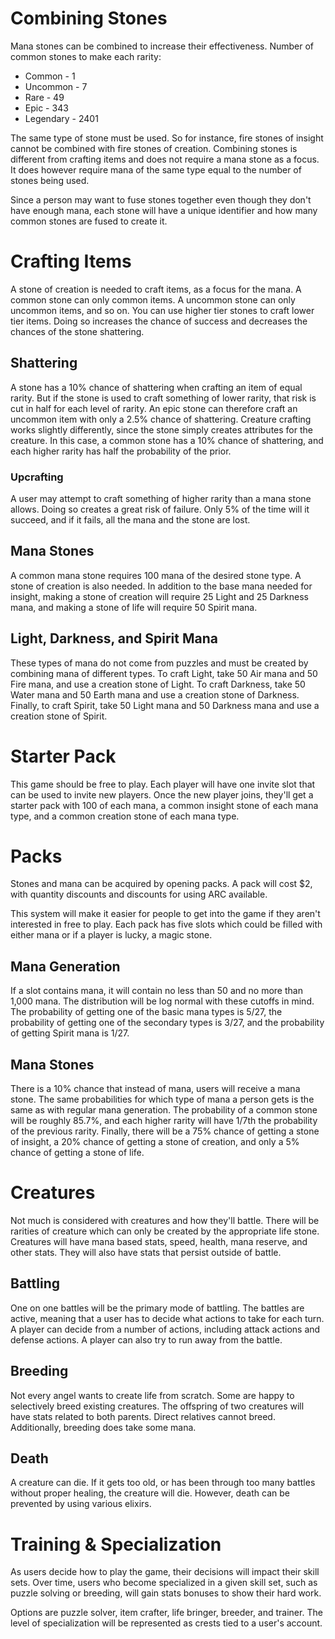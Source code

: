 # Combining Stones

Mana stones can be combined to increase their effectiveness. Number of common stones to make each rarity:

- Common - 1
- Uncommon - 7
- Rare - 49
- Epic - 343
- Legendary - 2401

The same type of stone must be used. So for instance, fire stones of insight cannot be combined with fire stones of creation. Combining stones is different from crafting items and does not require a mana stone as a focus. It does however require mana of the same type equal to the number of stones being used.

Since a person may want to fuse stones together even though they don't have enough mana, each stone will have a unique identifier and how many common stones are fused to create it.

# Crafting Items

A stone of creation is needed to craft items, as a focus for the mana. A common stone can only common items. A uncommon stone can only uncommon items, and so on. You can use higher tier stones to craft lower tier items. Doing so increases the chance of success and decreases the chances of the stone shattering.

## Shattering

A stone has a 10% chance of shattering when crafting an item of equal rarity. But if the stone is used to craft something of lower rarity, that risk is cut in half for each level of rarity. An epic stone can therefore craft an uncommon item with only a 2.5% chance of shattering. Creature crafting works slightly differently, since the stone simply creates attributes for the creature. In this case, a common stone has a 10% chance of shattering, and each higher rarity has half the probability of the prior.

### Upcrafting

A user may attempt to craft something of higher rarity than a mana stone allows. Doing so creates a great risk of failure. Only 5% of the time will it succeed, and if it fails, all the mana and the stone are lost.

## Mana Stones

A common mana stone requires 100 mana of the desired stone type. A stone of creation is also needed. In addition to the base mana needed for insight, making a stone of creation will require 25 Light and 25 Darkness mana, and making a stone of life will require 50 Spirit mana.

## Light, Darkness, and Spirit Mana

These types of mana do not come from puzzles and must be created by combining mana of different types. To craft Light, take 50 Air mana and 50 Fire mana, and use a creation stone of Light. To craft Darkness, take 50 Water mana and 50 Earth mana and use a creation stone of Darkness. Finally, to craft Spirit, take 50 Light mana and 50 Darkness mana and use a creation stone of Spirit.

# Starter Pack

This game should be free to play. Each player will have one invite slot that can be used to invite new players. Once the new player joins, they'll get a starter pack with 100 of each mana, a common insight stone of each mana type, and a common creation stone of each mana type.

# Packs

Stones and mana can be acquired by opening packs. A pack will cost $2, with quantity discounts and discounts for using ARC available.

This system will make it easier for people to get into the game if they aren't interested in free to play. Each pack has five slots which could be filled with either mana or if a player is lucky, a magic stone.

## Mana Generation

If a slot contains mana, it will contain no less than 50 and no more than 1,000 mana. The distribution will be log normal with these cutoffs in mind. The probability of getting one of the basic mana types is 5/27, the probability of getting one of the secondary types is 3/27, and the probability of getting Spirit mana is 1/27.

## Mana Stones

There is a 10% chance that instead of mana, users will receive a mana stone. The same probabilities for which type of mana a person gets is the same as with regular mana generation. The probability of a common stone will be roughly 85.7%, and each higher rarity will have 1/7th the probability of the previous rarity. Finally, there will be a 75% chance of getting a stone of insight, a 20% chance of getting a stone of creation, and only a 5% chance of getting a stone of life.

# Creatures

Not much is considered with creatures and how they'll battle. There will be rarities of creature which can only be created by the appropriate life stone. Creatures will have mana based stats, speed, health, mana reserve, and other stats. They will also have stats that persist outside of battle.

## Battling

One on one battles will be the primary mode of battling. The battles are active, meaning that a user has to decide what actions to take for each turn. A player can decide from a number of actions, including attack actions and defense actions. A player can also try to run away from the battle. 

## Breeding

Not every angel wants to create life from scratch. Some are happy to selectively breed existing creatures. The offspring of two creatures will have stats related to both parents. Direct relatives cannot breed. Additionally, breeding does take some mana.

## Death

A creature can die. If it gets too old, or has been through too many battles without proper healing, the creature will die. However, death can be prevented by using various elixirs.

# Training & Specialization

As users decide how to play the game, their decisions will impact their skill sets. Over time, users who become specialized in a given skill set, such as puzzle solving or breeding, will gain stats bonuses to show their hard work.

Options are puzzle solver, item crafter, life bringer, breeder, and trainer. The level of specialization will be represented as crests tied to a user's account.
